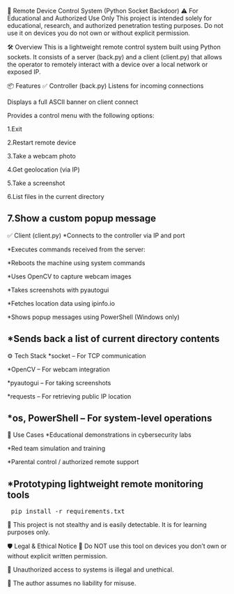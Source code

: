 🎯 Remote Device Control System (Python Socket Backdoor)
⚠️ For Educational and Authorized Use Only
This project is intended solely for educational, research, and authorized penetration testing purposes. Do not use it on devices you do not own or without explicit permission.

🛠 Overview
This is a lightweight remote control system built using Python sockets. It consists of a server (back.py) and a client (client.py) that allows the operator to remotely interact with a device over a local network or exposed IP.

📦 Features
✅ Controller (back.py)
Listens for incoming connections

Displays a full ASCII banner on client connect

Provides a control menu with the following options:

1.Exit

2.Restart remote device

3.Take a webcam photo

4.Get geolocation (via IP)

5.Take a screenshot

6.List files in the current directory

7.Show a custom popup message
------------------------------------------------------------------------


✅ Client (client.py)
*Connects to the controller via IP and port

*Executes commands received from the server:

*Reboots the machine using system commands

*Uses OpenCV to capture webcam images

*Takes screenshots with pyautogui

*Fetches location data using ipinfo.io

*Shows popup messages using PowerShell (Windows only)

*Sends back a list of current directory contents
------------------------------------------------------------------------


⚙️ Tech Stack
*socket – For TCP communication

*OpenCV – For webcam integration

*pyautogui – For taking screenshots

*requests – For retrieving public IP location

*os, PowerShell – For system-level operations
------------------------------------------------------------------------
🧠 Use Cases
*Educational demonstrations in cybersecurity labs

*Red team simulation and training

*Parental control / authorized remote support

*Prototyping lightweight remote monitoring tools
------------------------------------------------------------------------

<pre> pip install -r requirements.txt  </pre>

🛑 This project is not stealthy and is easily detectable. It is for learning purposes only.

🛡 Legal & Ethical Notice
🚨 Do NOT use this tool on devices you don’t own or without explicit written permission.

🚨 Unauthorized access to systems is illegal and unethical.

🚨 The author assumes no liability for misuse.
